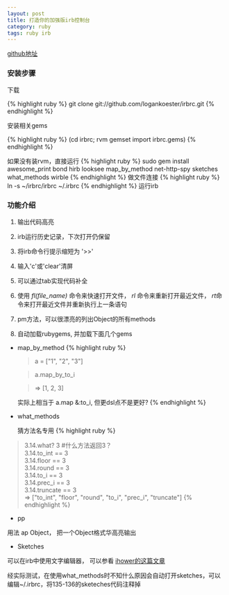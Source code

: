 ```yaml
---
layout: post
title: 打造你的加强版irb控制台
category: ruby
tags: ruby irb
---
```


[github地址](https://github.com/logankoester/irbrc)

### 安装步骤

下载

{% highlight ruby %}
    git clone git://github.com/logankoester/irbrc.git
{% endhighlight %}

安装相关gems

{% highlight ruby %}
    (cd irbrc; rvm gemset import irbrc.gems)
{% endhighlight %}

如果没有装rvm，直接运行
{% highlight ruby %}
     sudo gem install awesome_print bond hirb looksee map_by_method net-http-spy sketches what_methods wirble 
{% endhighlight %}
做文件连接
{% highlight ruby %}
    ln -s ~/irbrc/irbrc ~/.irbrc
{% endhighlight %}
运行irb

### 功能介绍

1. 输出代码高亮

2. irb运行历史记录，下次打开仍保留

3. 将irb命令行提示缩短为 '>>'

4. 输入'c'或'clear'清屏

5. 可以通过tab实现代码补全

6. 使用 *fl(file_name)* 命令来快速打开文件， *rl* 命令来重新打开最近文件， *rt*命令来打开最近文件并重新执行上一条语句 

7. pm方法，可以很漂亮的列出Object的所有methods

8. 自动加载rubygems, 并加载下面几个gems


 * map_by_method
{% highlight ruby %}
    >a = ["1", "2", "3"]

    >a.map_by_to_i

    > => [1, 2, 3]

   实际上相当于 a.map &:to_i, 但更dsl点不是更好?
{% endhighlight %}

 * what_methods

   猜方法名专用
{% highlight ruby %}
>3.14.what? 3  #什么方法返回3？                                             
> 3.14.to_int == 3                                              
> 3.14.floor == 3                                               
> 3.14.round == 3                                               
> 3.14.to_i == 3                                                
> 3.14.prec_i == 3                                              
> 3.14.truncate == 3                                            
> => ["to_int", "floor", "round", "to_i", "prec_i", "truncate"] 
{% endhighlight %}
  * pp

   用法 ap Object， 把一个Object格式华高亮输出

  * Sketches

   可以在irb中使用文字编辑器， 可以参看 [ihower的这篇文章](http://ihower.tw/blog/archives/3633)

   经实际测试，在使用what_methods时不知什么原因会自动打开sketches，可以编辑~/.irbrc，将135-136的sketeches代码注释掉




